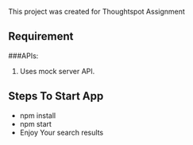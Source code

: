 This project was created for Thoughtspot Assignment 
 
 ## Requirement 
 
 ###APIs:
 1. Uses mock server API. 
 
## Steps To Start App

- npm install
- npm start
- Enjoy Your search results